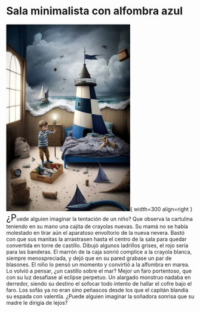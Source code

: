 # Sala minimalista con alfombra azul

![faro](img/sala-b.png){ width=300 align=right }
<font size="+2">¿P</font>uede
alguien imaginar la tentación de un niño? Que observa la cartulina teniendo en
su mano una cajita de crayolas nuevas. Su mamá no se había molestado en tirar
aún el aparatoso envoltorio de la nueva nevera. Bastó con que sus manitas la
arrastrasen hasta el centro de la sala para quedar convertida en torre de
castillo. Dibujó algunos ladrillos grises, el rojo sería para las banderas. El
marrón de la caja sonrió complice a la crayola blanca, siempre menospreciada, y
dejó que en su pared grabase un par de blasones. El niño lo pensó un momento y
convirtió a la alfombra en marea. Lo volvió a pensar, ¿un castillo sobre el
mar? Mejor un faro portentoso, que con su luz desafiase al eclipse perpetuo. Un
alargado monstruo nadaba en derredor, siendo su destino el sofocar todo intento
de hallar el cofre bajo el faro. Los sofás ya no eran sino peñascos desde los
que el capitán blandía su espada con valentía. ¿Puede alguien imaginar la
soñadora sonrisa que su madre le dirigía de lejos?
